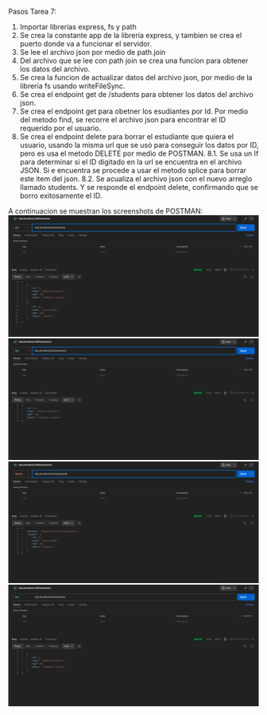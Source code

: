 Pasos Tarea 7:

1. Importar librerías express, fs y path
2. Se crea la constante app de la librería express, y tambien se crea el puerto donde va a funcionar el servidor.
3. Se lee el archivo json por medio de path.join
4. Del archivo que se lee con path join se crea una funcion para obtener los datos del archivo.
5. Se crea la funcion de actualizar datos del archivo json, por medio de la librería fs usando writeFileSync.
6. Se crea el endpoint get de /students para obtener los datos del archivo json.
7. Se crea el endpoint get para obetner los esudiantes por Id. Por medio del metodo find, se recorre el archivo json para encontrar el ID requerido por el usuario.
8. Se crea el endpoint delete para borrar el estudiante que quiera el usuario, usando la misma url que se usó para conseguir los datos por ID, pero es usa el metodo DELETE por medio de POSTMAN. 
    8.1. Se usa un If para determinar si el ID digitado en la url se encuentra en el archivo JSON. Si e encuentra se procede a usar el metodo splice para borrar este item del json.
    8.2. Se acualiza el archivo json con el nuevo arreglo llamado students. Y se responde el endpoint delete, confirmando que se borro exitosamente el ID.

A continuacion se muestran los screenshots de  POSTMAN:
![alt text](image.png)
![alt text](image-1.png)
![alt text](image-2.png)
![alt text](image-3.png)